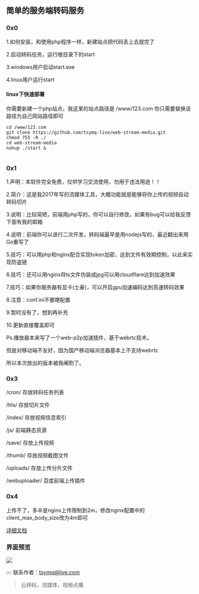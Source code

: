 ## 简单的服务端转码服务

### 0x0
 1.如何安装，和使用php程序一样，新建站点把代码丢上去就完了

 2.启动转码任务，运行根目录下的start

 3.windows用户启动start.exe

 4.linux用户运行start
#### linux下快速部署
你需要新建一个php站点，我这里的站点路径是 /www/123.com 你只需要替换该路径为自己网站路径即可
```
cd /www/123.com
git clone https://github.com/tsymq-live/web-stream-media.git
chmod 755 -R ./
cd web-stream-media
nohup ./start &


```

### 0x1
 1.声明：本软件完全免费，仅供学习交流使用，勿用于违法用途！！

 2.简介：这是我2017年写的流媒体工具，大概功能就是能够将你上传的视频自动转码切片

 3.说明：比较简陋，前端用php写的，你可以自行修改，如果有bug可以给我反馈下面有我的邮箱

 4.说明：前端你可以进行二次开发，转码端最早是用nodejs写的，最近翻出来用Go重写了

 5.技巧：可以用php和nginx配合实现token加密，达到文件有效期控制，以此来实现防盗链

 6.技巧：还可以用nginx将ts文件伪装成jpg可以用cloudflare达到加速效果

 7.技巧：如果你服务器有显卡(土豪)，可以开启gpu加速编码达到高速转码效果

 8.注意：conf.ini不要瞎配置

 9.暂时没有了，想到再补充

 10.更新直接覆盖即可

 Ps.播放器本来写了一个web-p2p加速插件，基于webrtc技术。

 但是对移动端不友好，因为国产移动端浏览器基本上不支持webrtc

 所以本次放出的版本被我阉割了。

### 0x3
 /cron/          存放转码任务列表

 /hls/           存放切片文件

 /index/         存放视频信息索引

 /js/            前端静态资源

 /save/          存放上传视频

 /thumb/         存放视频截图文件

 /uploads/       存放上传分片文件

 /webuploader/   百度前端上传插件

### 0x4
 上传不了，多半是nginx上传限制到2m，修改nginx配置中的client_max_body_size改为4m即可
    
[详细文档](https://www.kancloud.cn/tsymq/easyvod/2732252)
	
### 界面预览
![](https://s1.ax1x.com/2022/04/17/LULSzV.gif)

:-: 联系作者：tsymq@live.com


> 云转码，流媒体，视频点播